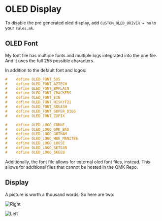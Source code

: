 # OLED Display

To disable the pre generated oled display, add `CUSTOM_OLED_DRIVER = no` to your `rules.mk`.

<!-- to do: add all the stuff -->

## OLED Font

My font file has multiple fonts and multiple logs integrated into the one file. And it uses the full 255 possible characters.

In addition to the default font and logos:

```c
#    define OLED_FONT_5X5
#    define OLED_FONT_AZTECH
#    define OLED_FONT_BMPLAIN
#    define OLED_FONT_CRACKERS
#    define OLED_FONT_EIN
#    define OLED_FONT_HISKYF21
#    define OLED_FONT_SQUASH
#    define OLED_FONT_SUPER_DIGG
#    define OLED_FONT_ZXPIX
```

```c
#    define OLED_LOGO_CORNE
#    define OLED_LOGO_GMK_BAD
#    define OLED_LOGO_GOTHAM
#    define OLED_LOGO_HUE_MANITEE
#    define OLED_LOGO_LOOSE
#    define OLED_LOGO_SETS3N
#    define OLED_LOGO_SKEEB
```

Additionally, the font file allows for external oled font files, instead. This allows for additional files that cannot be hosted in the QMK Repo.

## Display

A picture is worth a thousand words. So here are two:

![Right](https://i.imgur.com/4XFOVKBl.jpg)

![Left](https://i.imgur.com/W5RX4pAl.jpg)
